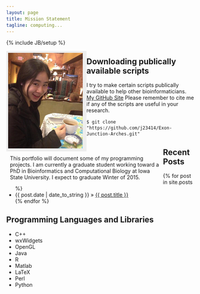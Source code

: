 ```yaml
---
layout: page
title: Mission Statement
tagline: computing...
---
```

{% include JB/setup %}

<style>
#nav {
    line-height:30px;
    background-color:#eeeeee;
    height:260px;
    width:205px;
    float:left;
    padding:5px; 
}
#section {
    width:400px;
    float:left;
    padding:10px; 
}
</style>

<div id="nav">
<img src="imgs/a.jpg" alt="alt text" style="width:200px;"/>
</div>

<div id="section">
This portfolio will document some of my programming projects. I am currently a graduate student working toward a PhD in Bioinformatics and Computational Biology at Iowa State University. I expect to graduate Winter of 2015.

</div>

## Downloading publically available scripts

I try to make certain scripts publically available to help other bioinformaticians. [My GitHub Site](https://github.com/j23414) Please remember to cite me if any of the scripts are useful in your research.

    $ git clone "https://github.com/j23414/Exon-Junction-Arches.git"

    
## Recent Posts

<ul class="posts">
  {% for post in site.posts %}
    <li><span>{{ post.date | date_to_string }}</span> &raquo; <a href="{{ BASE_PATH }}{{ post.url }}">{{ post.title }}</a></li>
  {% endfor %}
</ul>

## Programming Languages and Libraries

* C++
* wxWidgets
* OpenGL
* Java
* R
* Matlab
* LaTeX
* Perl
* Python

